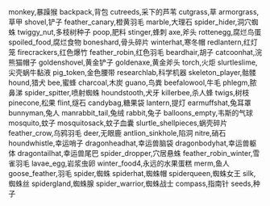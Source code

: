 monkey,暴躁猴
backpack,背包
cutreeds,采下的芦苇
cutgrass,草
armorgrass,草甲
shovel,铲子
feather_canary,橙黄羽毛
marble,大理石
spider_hider,洞穴蜘蛛
twiggy_nut,多枝树种子
poop,肥料
stinger,蜂刺
axe,斧头
rottenegg,腐烂鸟蛋
spoiled_food,腐烂食物
boneshard,骨头碎片
winterhat,寒冬帽
redlantern,红灯笼
firecrackers,红色爆竹
feather_robin,红色羽毛
beardhair,胡子
catcoonhat,浣熊猫帽子
goldenshovel,黄金铲子
goldenaxe,黄金斧头
torch,火炬
slurtleslime,尖壳蜗牛黏液
pig_token,金色腰带
researchlab,科学机器
skeleton_player,骷髅
hound,猎犬
bee,蜜蜂
charcoal,木炭
guano,鸟粪
beefalowool,牛毛
phlegm,脓鼻涕
spider_spitter,喷射蜘蛛
houndstooth,犬牙
killerbee,杀人蜂
twigs,树枝
pinecone,松果
flint,燧石
candybag,糖果袋
lantern,提灯
earmuffshat,兔耳罩
bunnyman,兔人
manrabbit_tail,兔绒
rabbit,兔子
balloons_empty,韦斯的气球
mosquito,蚊子
mosquitosack,蚊子血囊
slurtle_shellpieces,蜗壳碎片
feather_crow,乌鸦羽毛
deer,无眼鹿
antlion_sinkhole,陷洞
nitre,硝石
houndwhistle,幸运哨子
dragonheadhat,幸运兽脑袋
dragonbodyhat,幸运兽躯体
dragontailhat,幸运兽尾巴
spider_dropper,穴居悬蛛
feather_robin_winter,雪雀羽毛
lavae_egg,岩浆虫卵
winter_food4,永远的水果蛋糕
merm,鱼人
goose_feather,羽毛
spider,蜘蛛
spiderhat,蜘蛛帽
spiderqueen,蜘蛛女王
silk,蜘蛛丝
spidergland,蜘蛛腺
spider_warrior,蜘蛛战士
compass,指南针
seeds,种子
